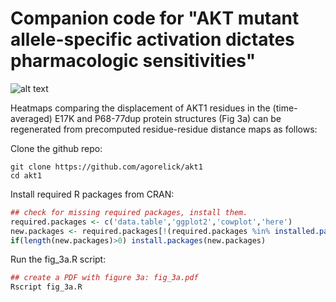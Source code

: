 # Companion code for "AKT mutant allele-specific activation dictates pharmacologic sensitivities"

![alt text](https://github.com/agorelick/akt1/tree/master/data/wiki.png "Fig 3. Structural and signaling impact of AKT in-frame indels")

Heatmaps comparing the displacement of AKT1 residues in the (time-averaged) E17K and P68-77dup protein structures (Fig 3a) can be regenerated from precomputed residue-residue distance maps as follows:

Clone the github repo:
```shell
git clone https://github.com/agorelick/akt1
cd akt1
```

Install required R packages from CRAN:
```r
## check for missing required packages, install them.
required.packages <- c('data.table','ggplot2','cowplot','here')
new.packages <- required.packages[!(required.packages %in% installed.packages()[,"Package"])]
if(length(new.packages)>0) install.packages(new.packages)
```

Run the fig_3a.R script:
```r
## create a PDF with figure 3a: fig_3a.pdf
Rscript fig_3a.R
```

